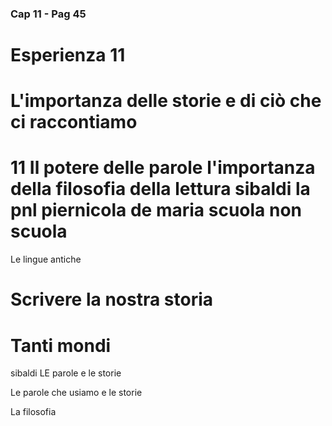 ### Cap 11 - Pag 45

# Esperienza 11

# L'importanza delle storie e di ciò che ci raccontiamo

# 11 Il potere delle parole l'importanza della filosofia della lettura sibaldi la pnl piernicola de maria scuola non scuola


Le lingue antiche 


# Scrivere la nostra storia


# Tanti mondi
sibaldi LE parole e le storie 

Le parole che usiamo e le storie

La filosofia
<!--stackedit_data:
eyJoaXN0b3J5IjpbMTc2NzkyMzU0OV19
--> 